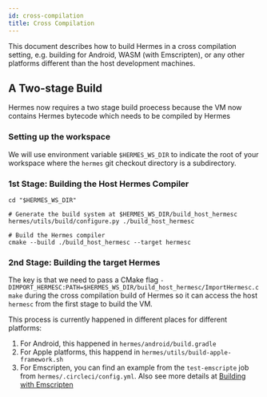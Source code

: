 ```yaml
---
id: cross-compilation
title: Cross Compilation
---
```


This document describes how to build Hermes in a cross compilation setting, e.g.
building for Android, WASM (with Emscripten), or any other platforms different 
than the host development machines.

## A Two-stage Build

Hermes now requires a two stage build proecess because the VM now contains 
Hermes bytecode which needs to be compiled by Hermes

### Setting up the workspace

We will use environment variable `$HERMES_WS_DIR` to indicate the root of your 
workspace where the `hermes` git checkout directory is a subdirectory. 


### 1st Stage: Building the Host Hermes Compiler

```
cd "$HERMES_WS_DIR"

# Generate the build system at $HERMES_WS_DIR/build_host_hermesc
hermes/utils/build/configure.py ./build_host_hermesc

# Build the Hermes compiler
cmake --build ./build_host_hermesc --target hermesc
```

### 2nd Stage: Building the target Hermes

The key is that we need to pass a CMake flag `-DIMPORT_HERMESC:PATH=$HERMES_WS_DIR/build_host_hermesc/ImportHermesc.cmake` during the cross compilation build of 
Hermes so it can access the host `hermesc` from the first stage to build the VM.

This process is currently happened in different places for different platforms:

1. For Android, this happened in `hermes/android/build.gradle`
2. For Apple platforms, this happend in `hermes/utils/build-apple-framework.sh`
3. For Emscripten, you can find an example from the `test-emscripte` job from `hermes/.circleci/config.yml`. Also see more details at [Building with Emscripten](../emscripten)


